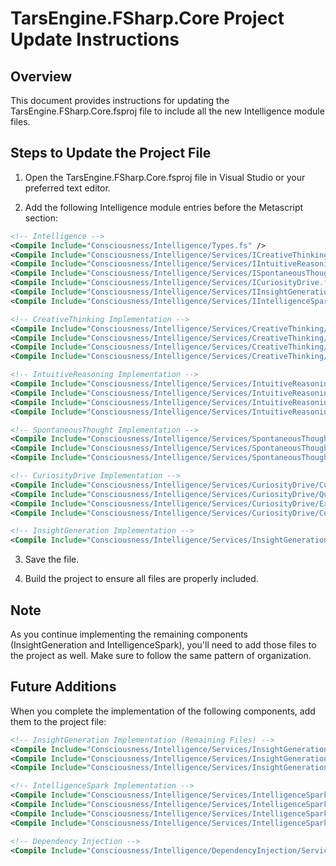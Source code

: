 ﻿# TarsEngine.FSharp.Core Project Update Instructions

## Overview
This document provides instructions for updating the TarsEngine.FSharp.Core.fsproj file to include all the new Intelligence module files.

## Steps to Update the Project File

1. Open the TarsEngine.FSharp.Core.fsproj file in Visual Studio or your preferred text editor.

2. Add the following Intelligence module entries before the Metascript section:

```xml
<!-- Intelligence -->
<Compile Include="Consciousness/Intelligence/Types.fs" />
<Compile Include="Consciousness/Intelligence/Services/ICreativeThinking.fs" />
<Compile Include="Consciousness/Intelligence/Services/IIntuitiveReasoning.fs" />
<Compile Include="Consciousness/Intelligence/Services/ISpontaneousThought.fs" />
<Compile Include="Consciousness/Intelligence/Services/ICuriosityDrive.fs" />
<Compile Include="Consciousness/Intelligence/Services/IInsightGeneration.fs" />
<Compile Include="Consciousness/Intelligence/Services/IIntelligenceSpark.fs" />

<!-- CreativeThinking Implementation -->
<Compile Include="Consciousness/Intelligence/Services/CreativeThinking/CreativeThinkingBase.fs" />
<Compile Include="Consciousness/Intelligence/Services/CreativeThinking/CreativeIdeaGeneration.fs" />
<Compile Include="Consciousness/Intelligence/Services/CreativeThinking/CreativeSolutionGeneration.fs" />
<Compile Include="Consciousness/Intelligence/Services/CreativeThinking/CreativeThinking.fs" />

<!-- IntuitiveReasoning Implementation -->
<Compile Include="Consciousness/Intelligence/Services/IntuitiveReasoning/IntuitiveReasoningBase.fs" />
<Compile Include="Consciousness/Intelligence/Services/IntuitiveReasoning/IntuitionGeneration.fs" />
<Compile Include="Consciousness/Intelligence/Services/IntuitiveReasoning/IntuitiveDecisionMaking.fs" />
<Compile Include="Consciousness/Intelligence/Services/IntuitiveReasoning/IntuitiveReasoning.fs" />

<!-- SpontaneousThought Implementation -->
<Compile Include="Consciousness/Intelligence/Services/SpontaneousThought/SpontaneousThoughtBase.fs" />
<Compile Include="Consciousness/Intelligence/Services/SpontaneousThought/ThoughtGeneration.fs" />
<Compile Include="Consciousness/Intelligence/Services/SpontaneousThought/SpontaneousThought.fs" />

<!-- CuriosityDrive Implementation -->
<Compile Include="Consciousness/Intelligence/Services/CuriosityDrive/CuriosityDriveBase.fs" />
<Compile Include="Consciousness/Intelligence/Services/CuriosityDrive/QuestionGeneration.fs" />
<Compile Include="Consciousness/Intelligence/Services/CuriosityDrive/ExplorationMethods.fs" />
<Compile Include="Consciousness/Intelligence/Services/CuriosityDrive/CuriosityDrive.fs" />

<!-- InsightGeneration Implementation -->
<Compile Include="Consciousness/Intelligence/Services/InsightGeneration/InsightGenerationBase.fs" />
```

3. Save the file.

4. Build the project to ensure all files are properly included.

## Note
As you continue implementing the remaining components (InsightGeneration and IntelligenceSpark), you'll need to add those files to the project as well. Make sure to follow the same pattern of organization.

## Future Additions
When you complete the implementation of the following components, add them to the project file:

```xml
<!-- InsightGeneration Implementation (Remaining Files) -->
<Compile Include="Consciousness/Intelligence/Services/InsightGeneration/ConnectionDiscovery.fs" />
<Compile Include="Consciousness/Intelligence/Services/InsightGeneration/ProblemRestructuring.fs" />
<Compile Include="Consciousness/Intelligence/Services/InsightGeneration/InsightGeneration.fs" />

<!-- IntelligenceSpark Implementation -->
<Compile Include="Consciousness/Intelligence/Services/IntelligenceSpark/IntelligenceSparkBase.fs" />
<Compile Include="Consciousness/Intelligence/Services/IntelligenceSpark/IntelligenceCoordination.fs" />
<Compile Include="Consciousness/Intelligence/Services/IntelligenceSpark/IntelligenceReporting.fs" />
<Compile Include="Consciousness/Intelligence/Services/IntelligenceSpark/IntelligenceSpark.fs" />

<!-- Dependency Injection -->
<Compile Include="Consciousness/Intelligence/DependencyInjection/ServiceCollectionExtensions.fs" />
```
